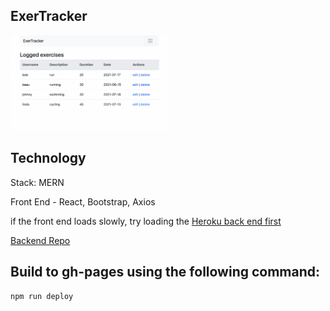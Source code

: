 ## ExerTracker

<a href='https://adnjoo.github.io/exercise-tracker/'><img src='scrn1.png' width='250px'></a>

## Technology

Stack: MERN

Front End - React, Bootstrap, Axios

if the front end loads slowly, try loading the [Heroku back end first](https://pure-ocean-29656.herokuapp.com/exercises)

[Backend Repo](https://github.com/adnjoo/mernbackend)

## Build to gh-pages using the following command:
```
npm run deploy
```
